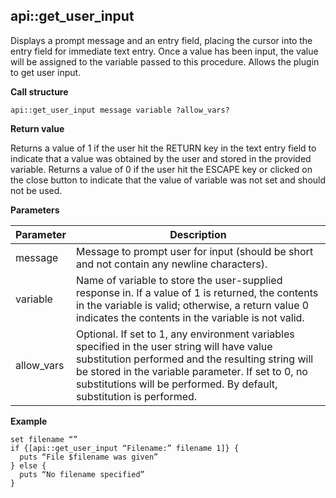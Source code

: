 ## api\::get\_user\_input

Displays a prompt message and an entry field, placing the cursor into the entry field for immediate text entry.  Once a value has been input, the value will be assigned to the variable passed to this procedure.  Allows the plugin to get user input.

**Call structure**

`api::get_user_input message variable ?allow_vars?`
  
**Return value**

Returns a value of 1 if the user hit the RETURN key in the text entry field to indicate that a value was obtained by the user and stored in the provided variable.  Returns a value of 0 if the user hit the ESCAPE key or clicked on the close button to indicate that the value of variable was not set and should not be used. 

**Parameters**

| Parameter | Description |
| - | - |
| message | Message to prompt user for input (should be short and not contain any newline characters). |
| variable | Name of variable to store the user-supplied response in.  If a value of 1 is returned, the contents in the variable is valid; otherwise, a return value 0 indicates the contents in the variable is not valid. |
| allow\_vars | Optional.  If set to 1, any environment variables specified in the user string will have value substitution performed and the resulting string will be stored in the variable parameter.  If set to 0, no substitutions will be performed.  By default, substitution is performed. |

**Example**

	set filename “”
	if {[api::get_user_input “Filename:” filename 1]} {
	  puts “File $filename was given”
	} else {
	  puts “No filename specified”
	}


